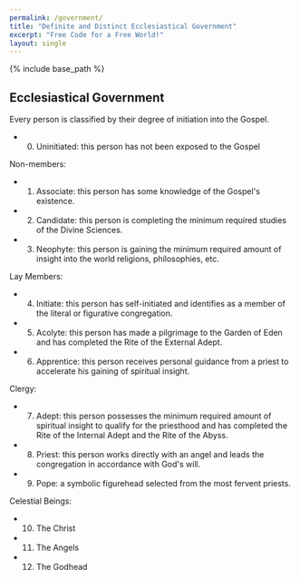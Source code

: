 ```yaml
---
permalink: /government/
title: "Definite and Distinct Ecclesiastical Government"
excerpt: "Free Code for a Free World!"
layout: single
---
```


{% include base_path %}

## Ecclesiastical Government

Every person is classified by their degree of initiation into the Gospel.
-  0) Uninitiated: this person has not been exposed to the Gospel

Non-members:
-  1) Associate: this person has some knowledge of the Gospel's existence.
-  2) Candidate: this person is completing the minimum required studies of the Divine Sciences.
-  3) Neophyte: this person is gaining the minimum required amount of insight into the world religions, philosophies, etc.

Lay Members:
-  4) Initiate: this person has self-initiated and identifies as a member of the literal or figurative congregation.
-  5) Acolyte: this person has made a pilgrimage to the Garden of Eden and has completed the Rite of the External Adept.
-  6) Apprentice: this person receives personal guidance from a priest to accelerate his gaining of spiritual insight.

Clergy:
-  7) Adept: this person possesses the minimum required amount of spiritual insight to qualify for the priesthood and has completed the Rite of the Internal Adept and the Rite of the Abyss.
-  8) Priest: this person works directly with an angel and leads the congregation in accordance with God's will.
-  9) Pope: a symbolic figurehead selected from the most fervent priests.

Celestial Beings:
- 10) The Christ
- 11) The Angels
- 12) The Godhead

